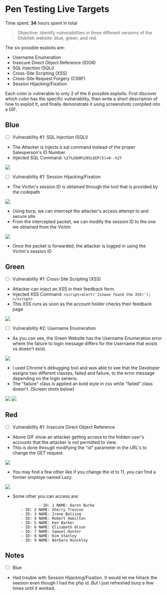 # Pen Testing Live Targets

Time spent: **34** hours spent in total

> Objective: Identify vulnerabilities in three different versions of the Globitek website: blue, green, and red.

The six possible exploits are:

* Username Enumeration
* Insecure Direct Object Reference (IDOR)
* SQL Injection (SQLi)
* Cross-Site Scripting (XSS)
* Cross-Site Request Forgery (CSRF)
* Session Hijacking/Fixation

Each color is vulnerable to only 2 of the 6 possible exploits. First discover which color has the specific vulnerability, then write a short description of how to exploit it, and finally demonstrate it using screenshots compiled into a GIF.

## Blue

- [ ] Vulnerability #1: SQL Injection (SQLi)

* The Attacker is Injects a sql command instead of the proper Salesperson's ID Number.
* Injected SQL Command: ``%27%20OR%20SLEEP(5)=0--%27``

<img src="2022-11-02 23-56-43.gif">

- [ ] Vulnerability #1: Session Hijacking/Fixation

* The Victim's session ID is obtained through the tool that is provided by the codepath

<img src="2022-11-03 01-21-48_Trim.gif">

* Using burp, we can intercept the attacker's access attempt to and secure site
* From the intercepted packet, we can modify the session ID to the one we obtained from the Victim

<img src="2022-11-03 01-26-48.gif">

* Once the packet is forwarded, the attacker is logged in using the Victim's session ID

## Green

- [ ] Vulnerability #1: Cross-Site Scripting (XSS)

* Attacker can inject an XSS in their feedback form.
* Injected XSS Command:
``<script>alert('Jinwoo found the XSS!');</script>``
* This XSS runs as soon as the account holder checks their feedback page

<img src="2022-11-03 00-24-27.gif">

- [ ] Vulnerability #2: Username Enumeration

* As you can see, the Green Website has the Username Enumeration error where the failure to login message differs for the Username that exists vs doesn't exist.

<img src="2022-11-03 00-02-51.gif">

* I used Chrome's debugging tool and was able to see that the Developer assigns two different classes, failed and failure, to the error message depending on the login senerio.
* The "failure" class is applied an bold style in css while "failed" class doesn't. (Screen shots below)

<img src="Screenshot 2022-11-03 001251.png">

<img src="Screenshot 2022-11-03 022628.png">

## Red

- [ ] Vulnerability #1: Insecure Direct Object Reference

* Above GIF show an attacker getting access to the hidden user's accounts that the attacker is not permitted to view.
* This is done through modifying the "id" parameter in the URL's to change the GET request.

<img src="2022-11-03 02-32-34.gif">

* You may find a few other like if you change the id to 11, you can find a former employe named Lazy. 

<img src="Screenshot 2022-11-03 023818.png">

* Some other you can access are: 
 ```
                - ID: 1 NAME: Daron Burke
		- ID: 2 NAME: Sherry Trevino
		- ID: 3 NAME: Irene Boliing
		- ID: 4 NAME: Robert Hamilton
		- ID: 5 NAME: Ken Barker
		- ID: 6 NAME: Elizabeth Olson
		- ID: 7 NAME: Samuel Hunter
		- ID: 8 NAME: Kim Stanley
		- ID: 9 NAME: Barbara Hinckley
 ```

## Notes

- [ ] Blue

* Had trouble with Session Hijacking/Fixation. It would let me hihack the seesion even though I had the php id. But I just refreshed burp a few times until it worked.


